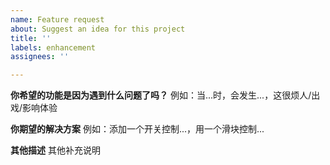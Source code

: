 ```yaml
---
name: Feature request
about: Suggest an idea for this project
title: ''
labels: enhancement
assignees: ''

---
```


**你希望的功能是因为遇到什么问题了吗？**
例如：当...时，会发生...，这很烦人/出戏/影响体验

**你期望的解决方案**
例如：添加一个开关控制...，用一个滑块控制...

**其他描述**
其他补充说明
